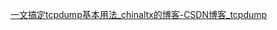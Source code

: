 

[一文搞定tcpdump基本用法_chinaltx的博客-CSDN博客_tcpdump](https://blog.csdn.net/chinaltx/article/details/87469933?utm_medium=distribute.pc_relevant.none-task-blog-BlogCommendFromMachineLearnPai2-1.nonecase&depth_1-utm_source=distribute.pc_relevant.none-task-blog-BlogCommendFromMachineLearnPai2-1.nonecase)

